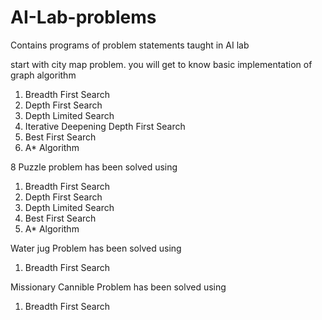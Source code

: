 # AI-Lab-problems
Contains programs of problem statements taught in AI lab

start with city map problem.  you will get to know basic 
implementation of graph algorithm
1. Breadth First Search <br>
2. Depth First Search <br>
3. Depth Limited Search <br>
4. Iterative Deepening Depth First Search 
5. Best First Search <br>
6. A* Algorithm

8 Puzzle problem has been solved using
1. Breadth First Search <br>
2. Depth First Search <br>
3. Depth Limited Search <br>
4. Best First Search <br>
5. A* Algorithm

Water jug Problem has been solved using
1. Breadth First Search <br>

Missionary Cannible Problem has been solved using
1. Breadth First Search <br>
